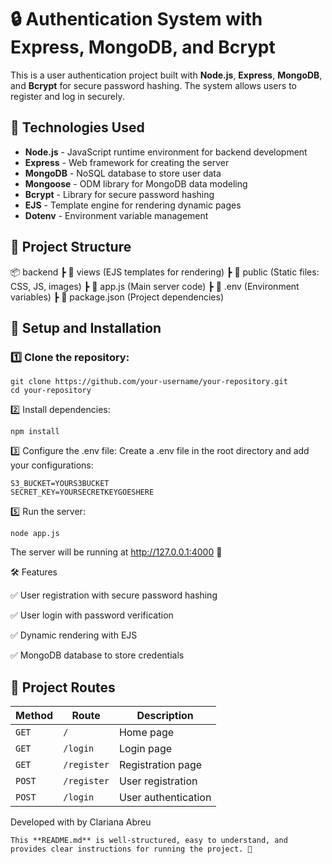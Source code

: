 # 🔒 Authentication System with Express, MongoDB, and Bcrypt

This is a user authentication project built with **Node.js**, **Express**, **MongoDB**, and **Bcrypt** for secure password hashing. The system allows users to register and log in securely.

## 🚀 Technologies Used

- **Node.js** - JavaScript runtime environment for backend development
- **Express** - Web framework for creating the server
- **MongoDB** - NoSQL database to store user data
- **Mongoose** - ODM library for MongoDB data modeling
- **Bcrypt** - Library for secure password hashing
- **EJS** - Template engine for rendering dynamic pages
- **Dotenv** - Environment variable management

## 📂 Project Structure

📦 backend ┣ 📂 views (EJS templates for rendering) ┣ 📂 public (Static files: CSS, JS, images) ┣ 📜 app.js (Main server code) ┣ 📜 .env (Environment variables) ┣ 📜 package.json (Project dependencies)


## 🔧 Setup and Installation

### 1️⃣ Clone the repository:

   
    git clone https://github.com/your-username/your-repository.git
    cd your-repository



2️⃣ Install dependencies:

    
    npm install


3️⃣ Configure the .env file:
Create a .env file in the root directory and add your configurations:

    S3_BUCKET=YOURS3BUCKET
    SECRET_KEY=YOURSECRETKEYGOESHERE

5️⃣ Run the server:

    node app.js

The server will be running at http://127.0.0.1:4000 🚀

🛠 Features

✅ User registration with secure password hashing

✅ User login with password verification

✅ Dynamic rendering with EJS

✅ MongoDB database to store credentials


## 📌 Project Routes

| Method | Route       | Description             |
|--------|------------|-------------------------|
| `GET`  | `/`        | Home page               |
| `GET`  | `/login`   | Login page              |
| `GET`  | `/register` | Registration page      |
| `POST` | `/register` | User registration      |
| `POST` | `/login`   | User authentication     |


Developed with by Clariana Abreu

       
    This **README.md** is well-structured, easy to understand, and provides clear instructions for running the project. 🚀



